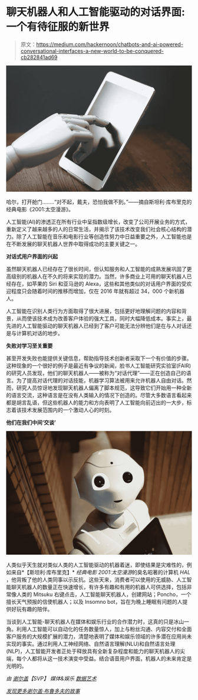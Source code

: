 # 聊天机器人和人工智能驱动的对话界面:一个有待征服的新世界

> 原文：<https://medium.com/hackernoon/chatbots-and-ai-powered-conversational-interfaces-a-new-world-to-be-conquered-cb282841ad69>

![](img/5a56b34586a468ae102cc03792e09ef2.png)

哈尔，打开舱门……..“对不起，戴夫，恐怕我做不到。”——摘自斯坦利·库布里克的经典电影《2001:太空漫游》。

人工智能(AI)的渗透正在所有行业中呈指数级增长，改变了公司开展业务的方式，重新定义了越来越多的人的日常生活，并揭示了该技术改变我们社会核心结构的潜力。除了人工智能在音乐和电影行业等创造性努力中日益重要之外，人工智能也是在不断发展的聊天机器人世界中取得成功的主要关键之一。

**对话式用户界面的兴起**

虽然聊天机器人已经存在了很长时间，但认知服务和人工智能的成熟发展巩固了更高级别的机器人在不久的将来实现的潜力。当然，许多商业上可用的聊天机器人已经存在，如苹果的 Siri 和亚马逊的 Alexa，这些和其他类似的对话用户界面的受欢迎程度只会随着时间的推移而增加，仅在 2016 年就有超过 34，000 个新机器人。

人工智能在识别人类行为方面取得了很大进展，包括更好地理解问题的内容和背景，从而使该技术成为改善客户体验的强大工具，同时大幅降低成本。事实上，最先进的人工智能驱动的聊天机器人已经到了客户可能无法分辨他们是在与人对话还是与计算机对话的地步。

**失败对学习至关重要**

甚至开发失败也能提供关键信息，帮助指导技术创新者采取下一个有价值的步骤。这种现象的一个很好的例子是最近有争议的新闻，脸书人工智能研究实验室(FAIR)的研究人员发现，他们的聊天机器人——被称为“对话代理”——正在创造自己的语言。为了提高对话代理的对话技能，机器学习算法被用来允许机器人自由对话。然而，研究人员惊讶地发现聊天机器人偏离了脚本规范，这导致它们开始用一种全新的语言交流，这种语言是在没有人类输入的情况下创造的。尽管大多数语言看起来都是胡言乱语，但这些机器人的能力和方向表明了人工智能向前迈出的一大步，标志着该技术发展范围内的一个激动人心的时刻。

**他们在我们中间‘交谈’**

![](img/952fbb3b7c09d25ee3a35dc0551de798.png)

人类似乎天生就对类似人类的人工智能驱动的机器着迷，即使结果是灾难性的，例如来自*【斯坦利·库布里克】* *经典电影* *2001:太空漫游*的臭名昭著的计算机 *HAL* ，他背叛了他的人类同事以示反抗。这些天来，消费者可以使用的无威胁、人工智能聊天机器人的数量正在快速增长，有许多有趣和有用的机器人可供选择，包括非常像人类的 Mitsuku 右键点击，人工智能聊天机器人，创建网站；Poncho，一个擅长天气预报的信使机器人；以及 Insomno bot，旨在为晚上睡眠有问题的人提供好玩有趣的陪伴。

当谈到人工智能-聊天机器人在媒体和娱乐行业的合作潜力时，这真的只是冰山一角。利用人工智能可以自动化的任务数量惊人，加上与粉丝沟通、内容交付和全面客户服务的大规模扩展的潜力，清楚地表明了媒体和娱乐领域的许多潜在应用尚未实现的事实。通过利用人工神经网络、自然语言理解(NLU)和自然语言处理(NLP)，人工智能开发者正处于释放具有全新复杂程度和能力的聊天机器人的尖端，每个人都将从这一技术演变中受益。结合语音用户界面，机器人的未来肯定是光明的。

*由* [*谢尔盖*](https://www.linkedin.com/in/sbludov/)*【SVP】
媒体&娱乐* [*数据艺术*](https://www.dataart.com/industry/media-and-entertainment?utm_source=medium.com&utm_medium=referral&utm_campaign=m-regular&utm_content=da-hn-sbludov-chatbots)

[*发现更多谢尔盖·布鲁多夫的故事*](https://www.linkedin.com/in/sbludov/detail/recent-activity/posts/)